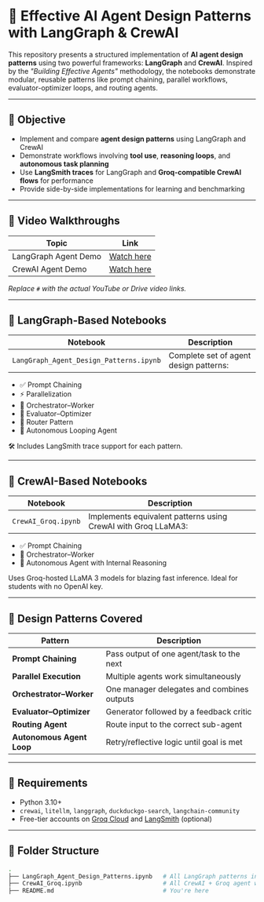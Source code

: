 # 🤖 Effective AI Agent Design Patterns with LangGraph & CrewAI

This repository presents a structured implementation of **AI agent design patterns** using two powerful frameworks: **LangGraph** and **CrewAI**. Inspired by the *"Building Effective Agents"* methodology, the notebooks demonstrate modular, reusable patterns like prompt chaining, parallel workflows, evaluator-optimizer loops, and routing agents.

---

## 📌 Objective

- Implement and compare **agent design patterns** using LangGraph and CrewAI  
- Demonstrate workflows involving **tool use**, **reasoning loops**, and **autonomous task planning**  
- Use **LangSmith traces** for LangGraph and **Groq-compatible CrewAI flows** for performance  
- Provide side-by-side implementations for learning and benchmarking  

---

## 🎥 Video Walkthroughs

| Topic                | Link     |
|----------------------|----------|
| LangGraph Agent Demo | [Watch here](#) |
| CrewAI Agent Demo    | [Watch here](#) |

*Replace `#` with the actual YouTube or Drive video links.*

---

## 📘 LangGraph-Based Notebooks

| Notebook                              | Description |
|----------------------------------------|-------------|
| `LangGraph_Agent_Design_Patterns.ipynb` | Complete set of agent design patterns:  
- ✅ Prompt Chaining  
- ⚡ Parallelization  
- 🔁 Orchestrator–Worker  
- 🧪 Evaluator–Optimizer  
- 🧭 Router Pattern  
- 🔄 Autonomous Looping Agent  

🛠️ Includes LangSmith trace support for each pattern.

---

## 🧠 CrewAI-Based Notebooks

| Notebook           | Description |
|--------------------|-------------|
| `CrewAI_Groq.ipynb` | Implements equivalent patterns using CrewAI with Groq LLaMA3:  
- ✅ Prompt Chaining  
- 🔁 Orchestrator–Worker  
- 🤖 Autonomous Agent with Internal Reasoning  

Uses Groq-hosted LLaMA 3 models for blazing fast inference. Ideal for students with no OpenAI key.

---

## 🔁 Design Patterns Covered

| Pattern                 | Description |
|-------------------------|-------------|
| **Prompt Chaining**     | Pass output of one agent/task to the next  
| **Parallel Execution**  | Multiple agents work simultaneously  
| **Orchestrator–Worker** | One manager delegates and combines outputs  
| **Evaluator–Optimizer** | Generator followed by a feedback critic  
| **Routing Agent**       | Route input to the correct sub-agent  
| **Autonomous Agent Loop** | Retry/reflective logic until goal is met  

---

## 🧪 Requirements

- Python 3.10+  
- `crewai`, `litellm`, `langgraph`, `duckduckgo-search`, `langchain-community`  
- Free-tier accounts on [Groq Cloud](https://console.groq.com) and [LangSmith](https://smith.langchain.com) (optional)  

---

## 📂 Folder Structure

```bash
.
├── LangGraph_Agent_Design_Patterns.ipynb   # All LangGraph patterns in one
├── CrewAI_Groq.ipynb                       # All CrewAI + Groq agent workflows
├── README.md                               # You're here
